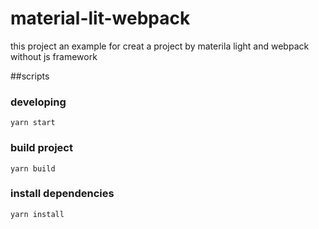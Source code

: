 # material-lit-webpack
this project an example for creat a project by materila light and  webpack without js framework

##scripts
### developing

```
yarn start
```

### build project

```
yarn build
```

### install dependencies
```
yarn install
```
